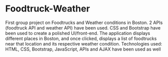 # Foodtruck-Weather
First group project on Foodtrucks and Weather conditions in Boston.
2 APIs (foodtruck API and weather API) have been used.
CSS and Bootstrap have been used to create a polished UI/front-end.
The application displays different places in Boston, and once clicked, displays a list of foodtrucks near that location and its respective weather condition. 
Technologies used:
  HTML,
  CSS,
  Bootstrap,
  JavaScript,
  APIs and AJAX have been used as well
